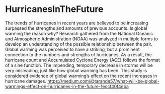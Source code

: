 # HurricanesInTheFuture
The trends of hurricanes in recent years are believed to be increasing surpassed the strengths and amounts of previous accounts. Is global warming the reason why? Research gathered from the National Oceanic and Atmospheric Administration (NOAA) was analyzed in multiple forms to develop an understanding of the possible relationship between the pair. Global warming was perceived to have a striking, but a prominent connection to the numbers and strengths of hurricanes. As a result, the hurricane count and Accumulated Cyclone Energy (ACE) follows the format of a sine function. The impending, temporary decrease in storms will be very misleading, just like how global warming has been. This study is considered evidence of global warming’s effect on the recent increases in hurricane damages.
https://medium.com/@tarande57/what-will-be-global-warmings-effect-on-hurricanes-in-the-future-1eccf40f4eba
